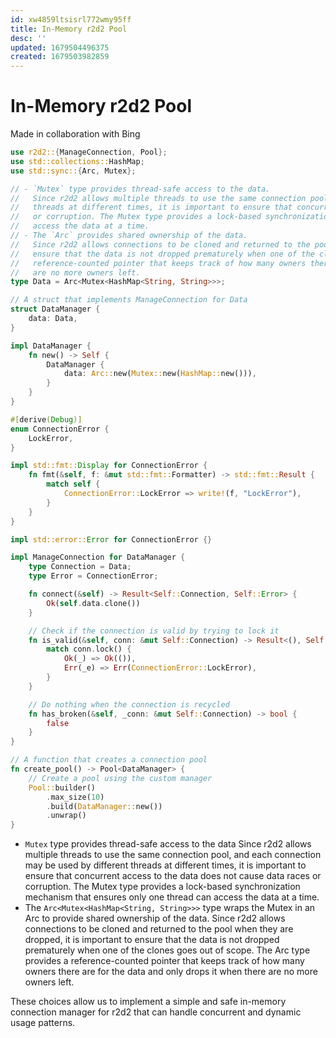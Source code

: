```yaml
---
id: xw4859ltsisrl772wmy95ff
title: In-Memory r2d2 Pool
desc: ''
updated: 1679504496375
created: 1679503982859
---
```

# In-Memory r2d2 Pool

Made in collaboration with Bing

```rs
use r2d2::{ManageConnection, Pool};
use std::collections::HashMap;
use std::sync::{Arc, Mutex};

// - `Mutex` type provides thread-safe access to the data.
//   Since r2d2 allows multiple threads to use the same connection pool, and each connection may be used by different
//   threads at different times, it is important to ensure that concurrent access to the data does not cause data races
//   or corruption. The Mutex type provides a lock-based synchronization mechanism that ensures only one thread can
//   access the data at a time.
// - The `Arc` provides shared ownership of the data.
//   Since r2d2 allows connections to be cloned and returned to the pool when they are dropped, it is important to
//   ensure that the data is not dropped prematurely when one of the clones goes out of scope. The Arc type provides a
//   reference-counted pointer that keeps track of how many owners there are for the data and only drops it when there
//   are no more owners left.
type Data = Arc<Mutex<HashMap<String, String>>>;

// A struct that implements ManageConnection for Data
struct DataManager {
    data: Data,
}

impl DataManager {
    fn new() -> Self {
        DataManager {
            data: Arc::new(Mutex::new(HashMap::new())),
        }
    }
}

#[derive(Debug)]
enum ConnectionError {
    LockError,
}

impl std::fmt::Display for ConnectionError {
    fn fmt(&self, f: &mut std::fmt::Formatter) -> std::fmt::Result {
        match self {
            ConnectionError::LockError => write!(f, "LockError"),
        }
    }
}

impl std::error::Error for ConnectionError {}

impl ManageConnection for DataManager {
    type Connection = Data;
    type Error = ConnectionError;

    fn connect(&self) -> Result<Self::Connection, Self::Error> {
        Ok(self.data.clone())
    }

    // Check if the connection is valid by trying to lock it
    fn is_valid(&self, conn: &mut Self::Connection) -> Result<(), Self::Error> {
        match conn.lock() {
            Ok(_) => Ok(()),
            Err(_e) => Err(ConnectionError::LockError),
        }
    }

    // Do nothing when the connection is recycled
    fn has_broken(&self, _conn: &mut Self::Connection) -> bool {
        false
    }
}

// A function that creates a connection pool
fn create_pool() -> Pool<DataManager> {
    // Create a pool using the custom manager
    Pool::builder()
        .max_size(10)
        .build(DataManager::new())
        .unwrap()
}
```

- `Mutex` type provides thread-safe access to the data
  Since r2d2 allows multiple threads to use the same connection pool, and each connection may be used by different
  threads at different times, it is important to ensure that concurrent access to the data does not cause data races or
  corruption. The Mutex type provides a lock-based synchronization mechanism that ensures only one thread can access the
  data at a time.
- The `Arc<Mutex<HashMap<String, String>>>` type wraps the Mutex in an Arc to provide shared ownership of the data. Since r2d2 allows connections to be cloned and returned to the pool when they are dropped, it is important to ensure that the data is not dropped prematurely when one of the clones goes out of scope. The Arc type provides a reference-counted pointer that keeps track of how many owners there are for the data and only drops it when there are no more owners left.

These choices allow us to implement a simple and safe in-memory connection manager for r2d2 that can handle concurrent and dynamic usage patterns.
